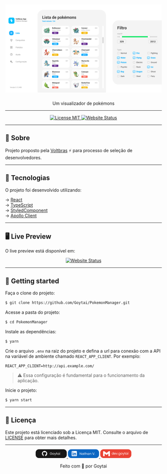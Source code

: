 <h1 align="center">
    <img src="./.github/banner.png" alt="Pokémon Manager"/>
</h1>

<p align="center">
  Um visualizador de pokémons
</p>

------------

<p align="center">
    <a href="https://github.com/Goytai/PokemonManager/blob/master/LICENSE">
        <img src="https://img.shields.io/github/license/Goytai/PokemonManager?style=for-the-badge" alt="License MIT" />
    </a>
    <a href="https://goytai-pokemons.vercel.app/">
        <img src="https://img.shields.io/website?down_message=Off&style=for-the-badge&up_message=On&url=https%3A%2F%2Fgoytai-pokemons.vercel.app%2F" alt="Website Status" />
    </a>
</p>

------------
<h2>📖 Sobre</h2>

Projeto proposto pela <a href="https://voltbras.com.br/">Voltbras</a> ⚡ para processo de seleção de desenvolvedores.

------------
<h2>🧪 Tecnologias</h2>

O projeto foi desenvolvido utilizando:

&rarr; <a href="https://reactjs.org">React</a> <br>
&rarr; <a href="https://www.typescriptlang.org/">TypeScript</a> <br>
&rarr; <a href="https://styled-components.com/">StyledComponent</a> <br>
&rarr; <a href="https://www.apollographql.com/">Apollo Client</a> <br>

------------
<h2>🖥️ Live Preview</h2>

O live preview está disponível em:

<p align="center">
    <a href="https://goytai-pokemons.vercel.app/">
        <img src="https://img.shields.io/website?down_message=Off&style=for-the-badge&up_message=On&url=https%3A%2F%2Fgoytai-pokemons.vercel.app%2F" alt="Website Status" />
    </a>
</p>

------------
<h2>🔌 Getting started</h2>

Faça o clone do projeto:

```bash
$ git clone https://github.com/Goytai/PokemonManager.git
```

Acesse a pasta do projeto:

```bash
$ cd PokemonManager
```

Instale as dependências:
```bash
$ yarn
```

Crie o arquivo ``.env`` na raiz do projeto e defina a url para conexão com a API na variável de ambiente chamado ``REACT_APP_CLIENT``. Por exemplo:
```env
REACT_APP_CLIENT=http://api.example.com/
```

>⚠️ Essa configuração é fundamental para o funcionamento da aplicação.

Inicie o projeto:
```bash
$ yarn start
```

------------
<h2>📝 Licença</h2>

Este projeto está licenciado sob a Licença MIT. Consulte o arquivo de <a href="https://github.com/Goytai/PokemonManager/blob/master/LICENSE">LICENSE</a> para obter mais detalhes.

------------
<p align="center">
    <a href="https://github.com/Goytai">
        <img src="https://raw.githubusercontent.com/Goytai/goytai/master/github.svg" width="100px" alt="GitHub"/>
    </a>
    <a href="https://www.linkedin.com/in/goytai/">
        <img src="https://raw.githubusercontent.com/Goytai/goytai/master/linkedin.svg" width="100px" alt="Linkedin"/>
    </a>
    <a href="mailto:dev.goytai@gmail.com">
        <img src="https://raw.githubusercontent.com/Goytai/goytai/master/gmail.svg" width="100px" alt="Email"/>
    </a>
</p>
<p align="center">Feito com 💜 por Goytai</p><br>
